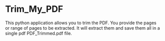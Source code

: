 # Trim_My_PDF
This python application allows you to trim the PDF. You provide the pages or range of pages to be extracted. It will extract them and save them all in a single pdf PDF_Trimmed.pdf file.
